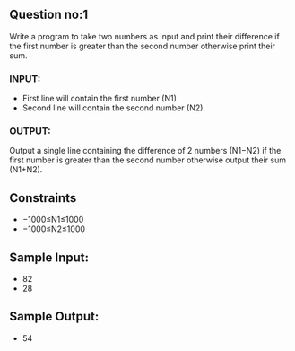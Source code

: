 
## Question no:1

Write a program to take two numbers as input and print their difference if the first number is greater than the second number otherwise print their sum.

### INPUT:
* First line will contain the first number (N1)
* Second line will contain the second number (N2).

### OUTPUT:
Output a single line containing the difference of 2 numbers (N1−N2) if the first number is greater than the second number otherwise output their sum (N1+N2).

## Constraints
* −1000≤N1≤1000
* −1000≤N2≤1000
## Sample Input:
- 82
- 28
## Sample Output:
- 54
